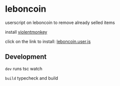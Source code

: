 # leboncoin

userscript on leboncoin to remove already selled items

install [violentmonkey](https://violentmonkey.github.io/get-it/#webextension-compatible-browsers)

click on the link to install: [leboncoin.user.js](src/leboncoin.user.js?raw=1)

## Development

`dev` runs tsc watch

`build` typecheck and build
